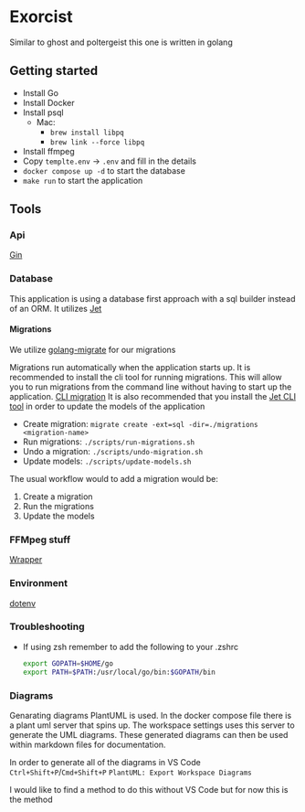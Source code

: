# Exorcist

Similar to ghost and poltergeist this one is written in golang

## Getting started

- Install Go
- Install Docker
- Install psql
  - Mac:
    - `brew install libpq`
    - `brew link --force libpq`
- Install ffmpeg
- Copy `templte.env` -> `.env` and fill in the details
- `docker compose up -d` to start the database
- `make run` to start the application

## Tools

### Api

[Gin](https://go.dev/doc/tutorial/web-service-gin)

### Database

This application is using a database first approach with a sql builder instead of an ORM.
It utilizes [Jet](https://github.com/go-jet/jet)

#### Migrations

We utilize [golang-migrate](https://github.com/golang-migrate/migrate) for our migrations

Migrations run automatically when the application starts up.
It is recommended to install the cli tool for running migrations. This will allow you to run migrations from the command line without having to start up the application. [CLI migration](https://github.com/golang-migrate/migrate/tree/master/cmd/migrate)
It is also recommended that you install the [Jet CLI tool](https://github.com/go-jet/jet?tab=readme-ov-file#prerequisites) in order to update the models of the application

- Create migration: `migrate create -ext=sql -dir=./migrations <migration-name>`
- Run migrations: `./scripts/run-migrations.sh`
- Undo a migration: `./scripts/undo-migration.sh`
- Update models: `./scripts/update-models.sh`

The usual workflow would to add a migration would be:

1. Create a migration
1. Run the migrations
1. Update the models

### FFMpeg stuff

[Wrapper](https://github.com/u2takey/ffmpeg-go)

### Environment

[dotenv](https://github.com/joho/godotenv)

### Troubleshooting

- If using zsh remember to add the following to your .zshrc

  ```bash
  export GOPATH=$HOME/go  
  export PATH=$PATH:/usr/local/go/bin:$GOPATH/bin
  ```

### Diagrams

Genarating diagrams PlantUML is used.
In the docker compose file there is a plant uml server that spins up. The workspace settings uses this server to generate the UML diagrams. These generated diagrams can then be used within markdown files for documentation.

In order to generate all of the diagrams in VS Code `Ctrl+Shift+P`/`Cmd+Shift+P` `PlantUML: Export Workspace Diagrams`

I would like to find a method to do this without VS Code but for now this is the method
